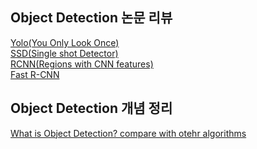 
## Object Detection 논문 리뷰
[Yolo(You Only Look Once)](https://blog.naver.com/nybi123/222803345378) </br>
[SSD(Single shot Detector)](https://blog.naver.com/nybi123)</br>
[RCNN(Regions with CNN features)](https://blog.naver.com/nybi123/222816888626)</br>
[Fast R-CNN](https://blog.naver.com/nybi123/222824240300)
</br>


## Object Detection 개념 정리
[What is Object Detection? compare with otehr algorithms](https://blog.naver.com/nybi123/222803349891)
